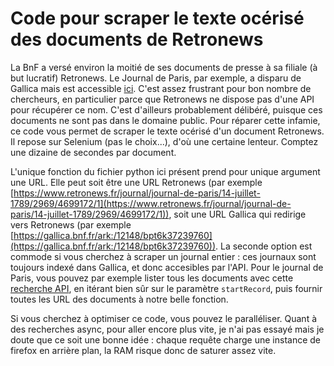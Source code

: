 # Code pour scraper le texte océrisé des documents de Retronews

La BnF a versé environ la moitié de ses documents de presse à sa filiale (à but lucratif) Retronews. Le Journal de Paris, par exemple, a disparu de Gallica mais est accessible [ici](https://www.retronews.fr/journal/journal-de-paris/14-juillet-1789/2969/4699172/1). C'est assez frustrant pour bon nombre de chercheurs, en particulier parce que Retronews ne dispose pas d'une API pour récupérer ce nom. C'est d'ailleurs probablement délibéré, puisque ces documents ne sont pas dans le domaine public. Pour réparer cette infamie, ce code vous permet de scraper le texte océrisé d'un document Retronews. Il repose sur Selenium (pas le choix...), d'où une certaine lenteur. Comptez une dizaine de secondes par document.

L'unique fonction du fichier python ici présent prend pour unique argument une URL. Elle peut soit être une URL Retronews (par exemple [https://www.retronews.fr/journal/journal-de-paris/14-juillet-1789/2969/4699172/1](https://www.retronews.fr/journal/journal-de-paris/14-juillet-1789/2969/4699172/1)), soit une URL Gallica qui redirige vers Retronews (par exemple [https://gallica.bnf.fr/ark:/12148/bpt6k37239760](https://gallica.bnf.fr/ark:/12148/bpt6k37239760)). La seconde option est commode si vous cherchez à scraper un journal entier : ces journaux sont toujours indexé dans Gallica, et donc accesibles par l'API. Pour le journal de Paris, vous pouvez par exemple lister tous les documents avec cette [recherche API](https://gallica.bnf.fr/SRU?operation=searchRetrieve&version=1.2&query=(dc.relation%20any%20cb327986698)%20and%20(ocr.quality%20all%20%22Texte%20disponible%22)&maximumRecords=50&startRecord=0&collapsing=false), en itérant bien sûr sur le paramètre `startRecord`, puis fournir toutes les URL des documents à notre belle fonction.

Si vous cherchez à optimiser ce code, vous pouvez le paralléliser. Quant à des recherches async, pour aller encore plus vite, je n'ai pas essayé mais je doute que ce soit une bonne idée : chaque requête charge une instance de firefox en arrière plan, la RAM risque donc de saturer assez vite.
